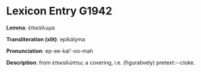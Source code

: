# Lexicon Entry G1942

**Lemma**: ἐπικάλυμα

**Transliteration (xlit)**: epikályma

**Pronunciation**: ep-ee-kal'-oo-mah

**Description**:
from ἐπικαλύπτω; a covering, i.e. (figuratively) pretext:--cloke.
